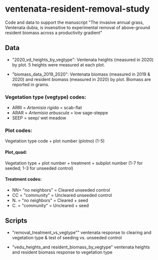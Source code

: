 # ventenata-resident-removal-study
Code and data to support the manuscript "The invasive annual grass, Ventenata dubia, is insensitive to experimental removal of above-ground resident biomass across a productivity gradient"

## Data

- "2020_vd_heights_by_vegtype":
Ventenata heights (measured in 2020) by plot. 5 heights were measured at each plot. 

- "biomass_data_2019_2020":
Ventenata biomass (measured in 2019 & 2020) and resident biomass (measured in 2020) by plot. Biomass are reported in grams.

### Vegetation type (vegtype) codes:
- ARRI = *Artemisia rigida* = scab-flat
- ARAR = *Artemisia arbuscula* = low sage-steppe
- SEEP = seep/ wet meadow

### Plot codes:
Vegetation type code + plot number (plotno) (1-5)

#### Plot_quad:
Vegetation type + plot number + treatment + subplot number (1-7 for seeded; 1-3 for unseeded control)

#### Treatment codes:
- NN= "no neighbors" = Cleared unseeded control
- CC = "community" = Uncleared unseeded control
- N. = "no neighbors" = Cleared + seed
- C. = "community" = Uncleared + seed

## Scripts

- "removal_treatment_vs_vegtype""
ventenata response to clearing and vegetation type & test of seeding vs. unseeded control

- "vedu_heights_and resident_biomass_by_vegtype"
ventenata heights and resident biomass response to vegetation type
